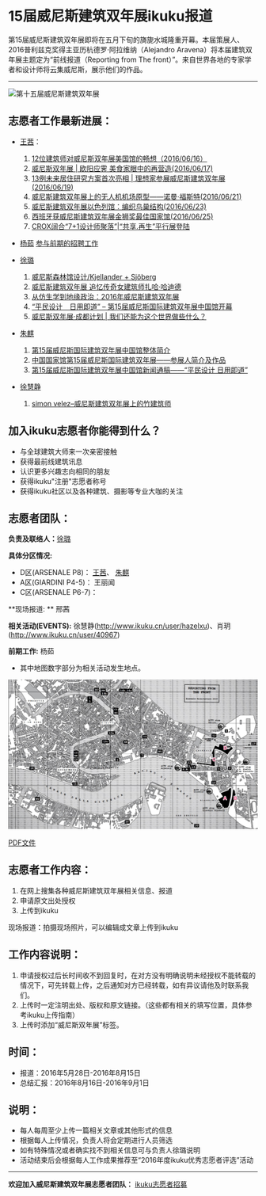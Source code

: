 # 15届威尼斯建筑双年展ikuku报道

第15届威尼斯建筑双年展即将在五月下旬的旖旎水城隆重开幕。本届策展人、2016普利兹克奖得主亚历杭德罗·阿拉维纳（Alejandro Aravena）将本届建筑双年展主题定为“前线报道（Reporting from The front）”。来自世界各地的专家学者和设计师将云集威尼斯，展示他们的作品。
***
![第十五届威尼斯建筑双年展](http://www.ikuku.cn/wp-content/uploads/user/u1497/POST/p258515/1464577198735603-250x200.jpg)



## 志愿者工作最新进展：
* [王茜](http://www.ikuku.cn/user/30537)： 
  1. [12位建筑师对威尼斯双年展美国馆的畅想（2016/06/16）](http://www.ikuku.cn/post/115268)  
  2. [威尼斯双年展 | 欧阳应霁 美食家眼中的再营造(2016/06/17)](http://www.ikuku.cn/article/weinisishuangnianzhanouyangyingmeishijiayanzhongdezaiyingzao)
  3. [13例未来居住研究方案首次亮相 | 理想家参展威尼斯建筑双年展(2016/06/19)](http://www.ikuku.cn/post/115497)  
  4. [威尼斯建筑双年展上的无人机机场原型——诺曼·福斯特(2016/06/21)](http://www.ikuku.cn/post/115633)
  5. [威尼斯建筑双年展以色列馆：编织鸟巢结构(2016/06/23)](http://www.ikuku.cn/post/115765)
  6. [西班牙获威尼斯建筑双年展金狮奖最佳国家馆(2016/06/25)](http://www.ikuku.cn/post/115838)
  7. [CROX阔合“7+1设计师聚落”|“共享.再生”平行展登陆](http://www.ikuku.cn/article/croxkuohe71shejishijuluogongxiang-zaishengpingxingzhandenglu)

* [杨茹](http://www.ikuku.cn/user/13836) [参与前期的招聘工作](http://www.ikuku.cn/activity/ikuku-cnzhiyuanzhezaixingdongeeee2016nianweinisijianzhushuangnianzhan)     

* [徐璐](http://www.ikuku.cn/user/36781)   
  1. [威尼斯森林馆设计/Kjellander + Sjöberg](http://www.ikuku.cn/article/weinisisenlinguanshejikjellandersjeeberg)  
  1. [威尼斯建筑双年展 追忆传奇女建筑师扎哈·哈迪德](http://www.ikuku.cn/article/weinisijianzhushuangnianzhanzhuiyichuanqinvjianzhushizhahaeehadide)    
  1. [从仿生学到地缘政治：2016年威尼斯建筑双年展](http://www.ikuku.cn/article/congfangshengxue-daodiyuan-zhengzhi)  
  1. [“平民设计　日用即道” – 第15届威尼斯国际建筑双年展中国馆开幕](http://www.ikuku.cn/article/pingmin-sheji-riyong-jidao)   
  1. [威尼斯双年展·成都计划 | 我们还能为这个世界做些什么？](http://www.ikuku.cn/article/weinisishuangnianzhaneechengdujihuawomenhuannengweizhegeshijiezuoxieshime)   
    
* [朱麒](http://www.ikuku.cn/name/11125)     
  1. [第15届威尼斯国际建筑双年展中国馆整体简介](http://www.ikuku.cn/article/di15jieweinisiguojijianzhushuangnianzhanzhongguoguanzhengtijianjie)  
  1. [中国国家馆第15届威尼斯国际建筑双年展——参展人简介及作品](http://www.ikuku.cn/article/zhongguoguojiaguandi15jieweinisiguojijianzhushuangnianzhaneeeecanzhanrenjianjiejizuopin)   
  1. [第15届威尼斯国际建筑双年展中国馆新闻通稿——“平民设计 日用即道”](http://www.ikuku.cn/article/di15jieweinisiguojijianzhushuangnianzhanzhongguoguanxinwentonggaoeeeepingminshejiriyongjidao)   
  
* [徐慧静](http://www.ikuku.cn/user/hazelxu)
  1. [simon velez–威尼斯建筑双年展上的竹建筑师](http://www.ikuku.cn/article/simonvelez-weinisijianzhushuangnianzhanshangdezhujianzhushi)

## 加入ikuku志愿者你能得到什么？
- 与全球建筑大师来一次亲密接触
- 获得最前线建筑讯息
- 认识更多兴趣志向相同的朋友
- 获得ikuku"注册"志愿者称号
- 获得ikuku社区以及各种建筑、摄影等专业大咖的关注

## 志愿者团队：

**负责及联络人：**[徐璐](http://www.ikuku.cn/user/36781) 


**具体分区情况:**


* D区(ARSENALE P8)： [王茜](http://www.ikuku.cn/user/30537)、 [朱麒](http://www.ikuku.cn/name/11125)  
* A区(GIARDINI P4-5)： 王丽闻  
* C区(ARSENALE P6-7)： 


**现场报道: ** 邢茜


**相关活动(EVENTS):** 徐慧静(http://www.ikuku.cn/user/hazelxu)、肖玥(http://www.ikuku.cn/user/40967)    
    

**前期工作:** 杨茹      


* 其中地图数字部分为相关活动发生地点。


![map](images/vmap1.jpg)

[PDF文件](15mia.pdf)

## 志愿者工作内容：
1. 在网上搜集各种威尼斯建筑双年展相关信息、报道
2. 申请原文出处授权
3. 上传到ikuku

现场报道：拍摄现场照片，可以编辑成文章上传到ikuku

## 工作内容说明：
1. 申请授权过后长时间收不到回复时，在对方没有明确说明未经授权不能转载的情况下，可先转载上传，之后通知对方已经转载，如有异议请他及时联系我们。
2. 上传时一定注明出处、版权和原文链接。（这些都有相关的填写位置，具体参考ikuku上传指南）
3. 上传时添加“威尼斯双年展”标签。

## 时间：
* 报道：2016年5月28日-2016年8月15日
* 总结汇报：2016年8月16日-2016年9月1日

## 说明：
* 每人每周至少上传一篇相关文章或其他形式的信息
* 根据每人上传情况，负责人将会定期进行人员筛选
* 如有特殊情况或者确实找不到相关信息可与负责人徐璐说明
* 活动结束后会根据每人工作成果推荐至“2016年度ikuku优秀志愿者评选”活动




----


**欢迎加入威尼斯建筑双年展志愿者团队：** [ikuku志愿者招募](http://www.ikuku.cn/activity/ikuku-cnzhiyuanzhezaixingdongeeee2016nianweinisijianzhushuangnianzhan)
